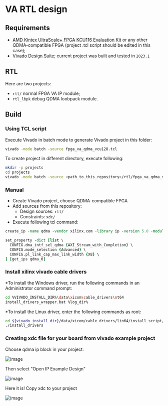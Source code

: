 # VA RTL design

## Requirements

* [AMD Kintex UltraScale+ FPGA KCU116 Evaluation Kit](https://www.xilinx.com/products/boards-and-kits/ek-u1-kcu116-g.html) or any other QDMA-compatible FPGA (project .tcl script should be edited in this case);
* [Vivado Design Suite](https://www.xilinx.com/products/design-tools/vivado.html); current project was built and tested in `2023.1`

## RTL

Here are two projects:

* `rtl/` normal FPGA VA IP module;
* `rtl_lbpk` debug QDMA loobpack module.

## Build

### Using TCL script

Execute Vivado in batch mode to generate Vivado project in this folder:

```bash
vivado -mode batch -source fpga_va_qdma_vcu128.tcl
```

To create project in different directory, execute following:

```bash
mkdir -p projects
cd projects
vivado -mode batch -source <path_to_this_repository>/rtl/fpga_va_qdma_vcu128.tcl -tclargs [ --origin_dir "<path_to_this_repository>/rtl/" ]
```

### Manual

* Create Vivado project, choose QDMA-compatible FPGA
* Add sources from this repository:
  * Design sources: `rtl/`
  * Constraints: `xdc/`
* Execute following tcl command:
  
```tcl
create_ip -name qdma -vendor xilinx.com -library ip -version 5.0 -module_name qdma_0

set_property -dict [list \
  CONFIG.dma_intf_sel_qdma {AXI_Stream_with_Completion} \
  CONFIG.mode_selection {Advanced} \
  CONFIG.pl_link_cap_max_link_width {X8} \
] [get_ips qdma_0]
```
### Install xilinx vivado cable drivers

*To install the Windows driver, run the following commands in an Administrator command prompt:

```bash
cd %VIVADO_INSTALL_DIR%\data\xicom\cable_drivers\nt64
install_drivers_wrapper.bat %log_dir%
```

*To install the Linux driver, enter the following commands as root:

```bash
cd ${vivado_install_dir}/data/xicom/cable_drivers/lin64/install_script/install_drivers/
./install_drivers
```

### Creating xdc file for your board from vivado example project

Choose qdma ip block in your project:

![image](https://github.com/user-attachments/assets/40d3c99f-8df4-462c-b9e5-ec6fa9185fc7)

Then select "Open IP Example Design"

![image](https://github.com/user-attachments/assets/af3e5883-9062-4637-b1ec-2fb6653c1449)

Here it is! Copy xdc to your project

![image](https://github.com/user-attachments/assets/46e56707-c1fd-4568-955d-3d22f31c358a)


